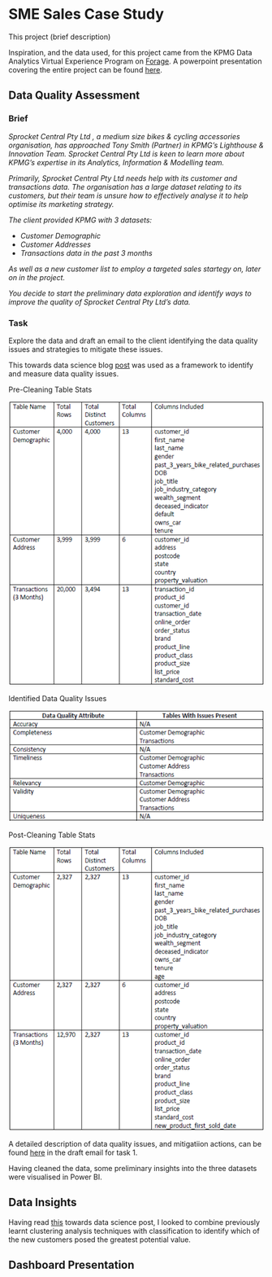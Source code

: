 # SME Sales Case Study

This project (brief description)

Inspiration, and the data used, for this project came from the KPMG Data Analytics Virtual Experience Program on [Forage](https://www.theforage.com/virtual-internships/theme/m7W4GMqeT3bh9Nb2c/KPMG-Data-Analytics-Virtual-Internship?ref=oiP3eujQmJmMY5YfG). A powerpoint presentation covering the entire project can be found [here](https://github.com/Dejean97/SME_Sales_Case_Study/blob/73cf16fb2b729338cefbb498ae9d5b5ad51fd44d/Sprocket%20Central%20Ltd.pptx).

## Data Quality Assessment

### Brief

*Sprocket Central Pty Ltd , a medium size bikes & cycling accessories organisation, has approached Tony Smith (Partner) in KPMG’s Lighthouse & Innovation Team. Sprocket Central Pty Ltd  is keen to learn more about KPMG’s expertise in its Analytics, Information & Modelling team.*

*Primarily, Sprocket Central Pty Ltd needs help with its customer and transactions data. The organisation has a large dataset relating to its customers, but their team is unsure how to effectively analyse it to help optimise its marketing strategy.*

*The client provided KPMG with 3 datasets:*

- *Customer Demographic*
- *Customer Addresses*
- *Transactions data in the past 3 months*

*As well as a new customer list to employ a targeted sales startegy on, later on in the project.*

*You decide to start the preliminary data exploration and identify ways to improve the quality of Sprocket Central Pty Ltd’s data.*

### Task
Explore the data and draft an email to the client identifying the data quality issues and strategies to mitigate these issues.

This towards data science blog [post](https://towardsdatascience.com/the-six-dimensions-of-data-quality-and-how-to-deal-with-them-bdcf9a3dba71) was used as a framework to identify and measure data quality issues.

Pre-Cleaning Table Stats

![Pre-Cleaning Table Stats](https://github.com/Dejean97/SME_Sales_Case_Study/blob/8c7f4be3b954c8489b34c873aec1867235a24b6b/Task%201/Pre-Cleaning%20Table%20Stats.png)

Identified Data Quality Issues

![Identified Data Quality Issues](https://github.com/Dejean97/SME_Sales_Case_Study/blob/73cf16fb2b729338cefbb498ae9d5b5ad51fd44d/Task%201/Identified%20Data%20Quality%20Issues.png)

Post-Cleaning Table Stats

![Post-Cleaning Table Stats](https://github.com/Dejean97/SME_Sales_Case_Study/blob/73cf16fb2b729338cefbb498ae9d5b5ad51fd44d/Task%201/Post-Cleaning%20Table%20Stats.png)

A detailed description of data quality issues, and mitigatiion actions, can be found [here](https://github.com/Dejean97/SME_Sales_Case_Study/blob/73cf16fb2b729338cefbb498ae9d5b5ad51fd44d/Task%201/Draft%20Email%20Task%201.pdf) in the draft email for task 1.

Having cleaned the data, some preliminary insights into the three datasets were visualised in Power BI.

## Data Insights

Having read [this](https://towardsdatascience.com/cluster-then-predict-for-classification-tasks-142fdfdc87d6) towards data science post, I looked to combine previously learnt clustering analysis techniques with classification to identify which of the new customers posed the greatest potential value.

## Dashboard Presentation
